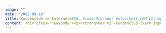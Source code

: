 ```yaml
---
image: ""
date: "2002-09-18"
title: Kundenclub im Internet&#58; SinnerSchrader entwickelt CRM-Lösung für Görtz
content: <div class="newsbody"><p><strong>Der VIF-Kundenclub (Very Important Feet) von Görtz ist jetzt vollständig in den Internetauftritt integriert. SinnerSchrader hat den Kundenclub zum internetbasierten CRM-System weiterentwickelt.</strong></p><p>Mit einem Projektvolumen im unteren sechsstelligen Bereich hat der eBusiness-Dienstleister eine schlanke und kostengünstige CRM-Lösung implementiert, die auf die Bedürfnisse des Einzelhandelsunternehmens zugeschnitten ist. Görtz nutzt das Internet in erster Linie als Instrument der Kundenbindung. Seit 1995 betreibt das Schuhhaus mit der VIF-Karte ein eigenes Kundenbindungsprogramm. Heute gehören mehr als eine halbe Million Kunden zum Club der Very Important Feet (VIF). Görtz öffnet das VIF-Programm Schritt für Schritt für das Online-Marketing. SinnerSchrader entwickelt den Offline-Kundenclub zur internetbasierten CRM-Lösung weiter. Die Kundendaten werden zwischen den internen Systemen und der Online-Datenbank vollautomatisch ausgetauscht, so dass kein interner Arbeitsaufwand anfällt. Im VIF-Bereich auf der Website kann jeder VIF-Kunde seinen Punktestand abfragen und bekommt individuell zugeschnittene Angebote für den Kauf in der Filiale, sobald er damit eine höhere, auch rückwirkend geltende Rabattstaffel erreichen würde. Die technischen Voraussetzungen für ein auf Kundenclustern basierendes 1&#58;1-Marketing sind damit bereits geschaffen.</p><p><a href="http&#58;//www.goertz.de">www.goertz.de</a></p><a href="http&#58;//www.goertz.de"></a><p><a href="http&#58;//www.goertz.de"></a></p></div>
---
```

